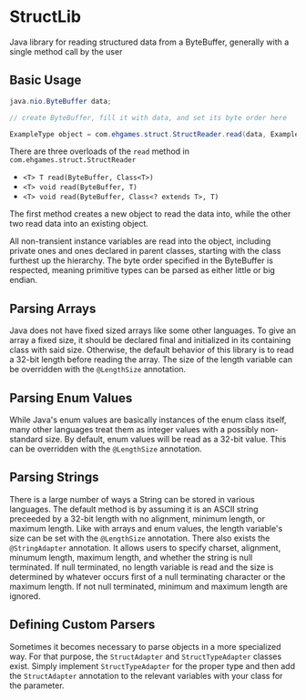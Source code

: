 # StructLib

Java library for reading structured data from a ByteBuffer, generally with a single method call by the user

## Basic Usage

```java
java.nio.ByteBuffer data;

// create ByteBuffer, fill it with data, and set its byte order here

ExampleType object = com.ehgames.struct.StructReader.read(data, ExampleType.class);
```

There are three overloads of the `read` method in `com.ehgames.struct.StructReader`
- `<T> T read(ByteBuffer, Class<T>)`
- `<T> void read(ByteBuffer, T)`
- `<T> void read(ByteBuffer, Class<? extends T>, T)`

The first method creates a new object to read the data into, while the other two read data into an existing object.

All non-transient instance variables are read into the object, including private ones and ones declared in parent classes, starting with the class furthest up the hierarchy.
The byte order specified in the ByteBuffer is respected, meaning primitive types can be parsed as either little or big endian.

## Parsing Arrays

Java does not have fixed sized arrays like some other languages.
To give an array a fixed size, it should be declared final and initialized in its containing class with said size.
Otherwise, the default behavior of this library is to read a 32-bit length before reading the array.
The size of the length variable can be overridden with the `@LengthSize` annotation.

## Parsing Enum Values

While Java's enum values are basically instances of the enum class itself, many other languages treat them as integer values with a possibly non-standard size.
By default, enum values will be read as a 32-bit value.
This can be overridden with the `@LengthSize` annotation.

## Parsing Strings

There is a large number of ways a String can be stored in various languages.
The default method is by assuming it is an ASCII string preceeded by a 32-bit length with no alignment, minimum length, or maximum length.
Like with arrays and enum values, the length variable's size can be set with the `@LengthSize` annotation.
There also exists the `@StringAdapter` annotation.
It allows users to specify charset, alignment, minumum length, maximum length, and whether the string is null terminated.
If null terminated, no length variable is read and the size is determined by whatever occurs first of a null terminating character or the maximum length.
If not null terminated, minimum and maximum length are ignored.

## Defining Custom Parsers

Sometimes it becomes necessary to parse objects in a more specialized way. For that purpose, the `StructAdapter` and `StructTypeAdapter` classes exist.
Simply implement `StructTypeAdapter` for the proper type and then add the `StructAdapter` annotation to the relevant variables with your class for the parameter.